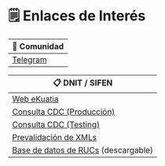 # 🗒 Enlaces de Interés

| 👥 Comunidad                            |
| --------------------------------------- |
| [Telegram](https://t.me/ekuatia\_sifen) |

| 📋 DNIT / SIFEN                                                                                                             |
| --------------------------------------------------------------------------------------------------------------------------- |
| [Web eKuatia](https://www.set.gov.py/web/e-kuatia)                                                                          |
| [Consulta CDC (Producción)](https://ekuatia.set.gov.py/consultas/)                                                          |
| [Consulta CDC (Testing)](https://ekuatia.set.gov.py/consultas-test/)                                                        |
| [Prevalidación de XMLs](https://ekuatia.set.gov.py/prevalidador/validacion)                                                 |
| [Base de datos de RUCs](https://www.set.gov.py/web/portal-institucional/listado-de-ruc-con-sus-equivalencias) (descargable) |
